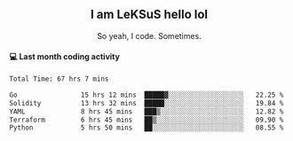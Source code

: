 <h2 align="center">I am LeKSuS hello lol</h2>
<p align="center">So yeah, I code. Sometimes.</p>

#### :computer: Last month coding activity
<!--START_SECTION:waka-->

```txt
Total Time: 67 hrs 7 mins

Go                15 hrs 12 mins  █████▓░░░░░░░░░░░░░░░░░░░   22.25 %
Solidity          13 hrs 32 mins  █████░░░░░░░░░░░░░░░░░░░░   19.84 %
YAML              8 hrs 45 mins   ███▒░░░░░░░░░░░░░░░░░░░░░   12.82 %
Terraform         6 hrs 45 mins   ██▒░░░░░░░░░░░░░░░░░░░░░░   09.90 %
Python            5 hrs 50 mins   ██░░░░░░░░░░░░░░░░░░░░░░░   08.55 %
```

<!--END_SECTION:waka-->
